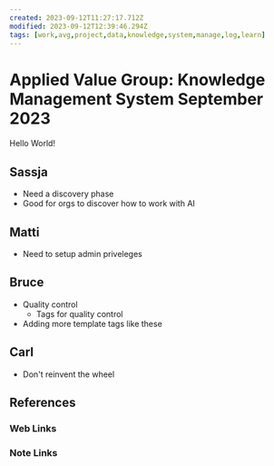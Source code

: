 ```yaml
---
created: 2023-09-12T11:27:17.712Z
modified: 2023-09-12T12:39:46.294Z
tags: [work,avg,project,data,knowledge,system,manage,log,learn]
---
```

# Applied Value Group: Knowledge Management System September 2023

Hello World!

## Sassja

* Need a discovery phase
* Good for orgs to discover how to work with AI

## Matti

* Need to setup admin priveleges

## Bruce

* Quality control
  * Tags for quality control
* Adding more template tags like these

## Carl

* Don't reinvent the wheel



## References

### Web Links

<!-- Hidden References -->

### Note Links

<!-- Hidden References -->
